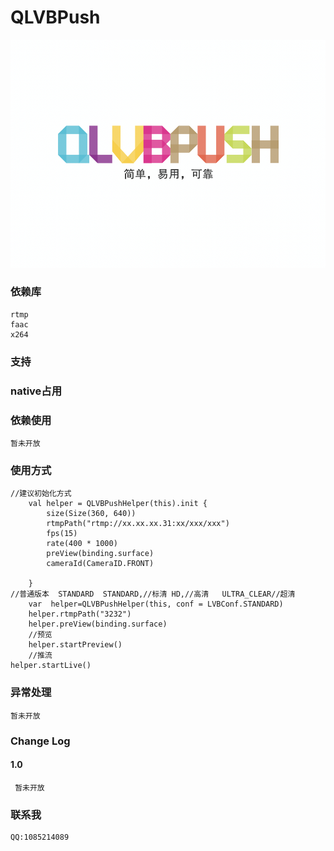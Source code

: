 # QLVBPush

![Image text](https://github.com/nuonuoOkami/images/blob/main/qlvb_push_icon.png)

### 依赖库

    rtmp
    faac
    x264

### 支持

### native占用

### 依赖使用

    暂未开放

### 使用方式

    //建议初始化方式
        val helper = QLVBPushHelper(this).init {
            size(Size(360, 640))
            rtmpPath("rtmp://xx.xx.xx.31:xx/xxx/xxx")
            fps(15)
            rate(400 * 1000)
            preView(binding.surface)
            cameraId(CameraID.FRONT)

        }
    //普通版本  STANDARD  STANDARD,//标清 HD,//高清   ULTRA_CLEAR//超清
        var  helper=QLVBPushHelper(this, conf = LVBConf.STANDARD)
        helper.rtmpPath("3232")
        helper.preView(binding.surface)
        //预览
        helper.startPreview()
        //推流
    helper.startLive()

### 异常处理

    暂未开放

### Change Log

#### 1.0

     暂未开放

### 联系我

    QQ:1085214089
    
    
    


